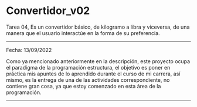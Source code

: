 # Convertidor_v02
Tarea 04, Es un convertidor básico, de kilogramo a libra y viceversa, de una manera que el usuario interactúe en la forma de su preferencia.
______________________________________________________________________________________________

Fecha: 13/09/2022

Como ya mencionado anteriormente en la descripción, este proyecto ocupa el paradigma de
la programación estructura, el objetivo es poner en práctica mis apuntes de lo aprendido 
durante el curso de mi carrera, así mismo, es la entrega de una de las actividades correspondiente, 
no contiene gran cosa, ya que estoy comenzado en esta área de la programación.

______________________________________________________________________________________________
